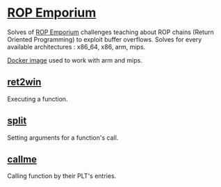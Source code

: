 # [ROP Emporium](https://ropemporium.com/)

Solves of [ROP Emporium](https://ropemporium.com/) challenges teaching about ROP chains (Return Oriented Programming) to exploit buffer overflows. Solves for every available architectures : x86_64, x86, arm, mips.

[Docker image](./Dockerfile) used to work with arm and mips.

## [ret2win](./01_ret2win/)

Executing a function.

## [split](./02_split/)

Setting arguments for a function's call.

## [callme](./03_callme/)

Calling function by their PLT's entries.
